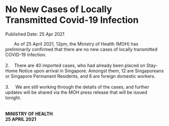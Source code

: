 <html>
    <meta http-equiv="Content-Type" content="text/html; charset=utf-8"/>
    <meta charset="utf-8"/>
    <title>No New Cases of Locally Transmitted  Covid-19 Infection </title>
    <body><h1>No New Cases of Locally Transmitted  Covid-19 Infection </h1>
    <p>Published Date: 25 Apr 2021</p> &nbsp; &nbsp; &nbsp; &nbsp;As of 25 April 2021, 12pm, the Ministry of Health (MOH) has preliminarily confirmed that there are no new cases of locally transmitted COVID-19 infection.&nbsp;<br><br>2.&nbsp; &nbsp; There are 40 imported cases, who had already been placed on Stay-Home Notice upon arrival in Singapore. Amongst them, 12 are Singaporeans or Singapore Permanent Residents, and 6 are foreign domestic workers.<br><br>3.&nbsp; &nbsp; &nbsp;We are still working through the details of the cases, and further updates will be shared via the MOH press release that will be issued tonight.&nbsp;<br><br><br><strong>MINISTRY OF HEALTH<br>25 APRIL 2021</strong><br><div><br></div></body>
</html>